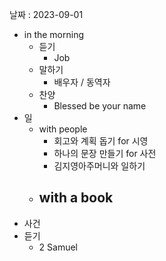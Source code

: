 날짜 : 2023-09-01
- in the morning
	- 듣기
		- Job
	- 말하기
		-  배우자 / 동역자 
	- 찬양
		- Blessed be your name
- 일
	- with people
		- 회고와 계획 돕기 for 시영
		- 하나의 문장 만들기 for 사전
		- 김지영아주머니와 일하기
	- with a book
		- 
- 사건
- 듣기
	- 2 Samuel
